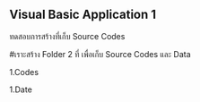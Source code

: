 ## Visual Basic Application 1
ทดสอบการสร้างที่เก็บ Source Codes

#เราะสร้าง Folder 2 ที่ เพื่อเก็บ Source Codes และ Data

1.Codes

1.Date

